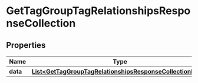 # GetTagGroupTagRelationshipsResponseCollection

## Properties
Name | Type | Description | Notes
------------ | ------------- | ------------- | -------------
**data** | [**List&lt;GetTagGroupTagRelationshipsResponseCollectionData&gt;**](GetTagGroupTagRelationshipsResponseCollectionData.md) |  | 
